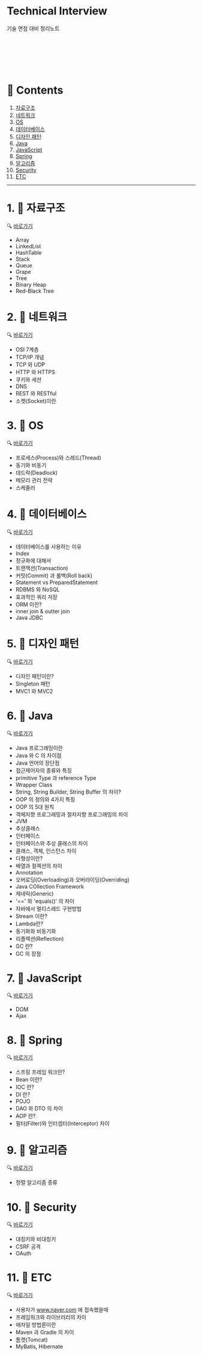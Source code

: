 # Technical Interview

기술 면접 대비 정리노트

<br><br><br><br><br>

# 📒 Contents

1. [자료구조](https://github.com/Sunky97/Interview#1--%EC%9E%90%EB%A3%8C%EA%B5%AC%EC%A1%B0)
2. [네트워크](https://github.com/Sunky97/Interview#2--%EB%84%A4%ED%8A%B8%EC%9B%8C%ED%81%AC)
3. [OS](https://github.com/Sunky97/Interview#3--os)
4. [데이터베이스](https://github.com/Sunky97/Interview#4--%EB%8D%B0%EC%9D%B4%ED%84%B0%EB%B2%A0%EC%9D%B4%EC%8A%A4)
5. [디자인 패턴](https://github.com/Sunky97/Interview#5--%EB%94%94%EC%9E%90%EC%9D%B8-%ED%8C%A8%ED%84%B4)
6. [Java](https://github.com/Sunky97/Interview#6--java)
7. [JavaScript](https://github.com/Sunky97/Interview#7--javascript)
8. [Spring](https://github.com/Sunky97/Interview#8--spring)
9. [알고리즘](https://github.com/Sunky97/Interview#9--%EC%95%8C%EA%B3%A0%EB%A6%AC%EC%A6%98)
10. [Security](https://github.com/Sunky97/Interview#10--security)
11. [ETC](https://github.com/Sunky97/Interview#11--etc)

<hr>

# 1. 📖 **자료구조**
🔍 [바로가기](https://github.com/Sunky97/Interview/blob/main/Data%20Structure/README.md)
- Array
- LinkedList
- HashTable
- Stack
- Queue
- Grape
- Tree
- Binary Heap
- Red-Black Tree

# 2. 📖 **네트워크**
🔍 [바로가기](https://github.com/Sunky97/Interview/blob/main/Network/README.md)
- OSI 7계층
- TCP/IP 개념
- TCP 와 UDP
- HTTP 와 HTTPS 
- 쿠키와 세션
- DNS
- REST 와 RESTful
- 소켓(Socket)이란
# 3. 📖 **OS**
🔍 [바로가기](https://github.com/Sunky97/Interview/blob/main/OS/README.md)
- 프로세스(Process)와 스레드(Thread)
- 동기와 비동기
- 데드락(Deadlock)
- 메모리 관리 전략
- 스케줄러
# 4. 📖 **데이터베이스**
🔍 [바로가기](https://github.com/Sunky97/Interview/blob/main/DATABASE/README.md)
- 데이터베이스를 사용하는 이유
- Index
- 정규화에 대해서
- 트랜잭션(Transaction)
- 커밋(Commit) 과 롤백(Roll back)
- Statement vs PreparedStatement
- RDBMS 와 NoSQL
- 효과적인 쿼리 저장
- ORM 이란?
- inner join & outter join
- Java JDBC
# 5. 📖 **디자인 패턴**
🔍 [바로가기](https://github.com/Sunky97/Interview/blob/main/Design%20pattern/README.md)
- 디자인 패턴이란?
- Singleton 패턴
- MVC1 와 MVC2
# 6. 📖 **Java**
🔍 [바로가기](https://github.com/Sunky97/Interview/blob/main/Java/README.md)
- Java 프로그래밍이란
- Java 와 C 의 차이점
- Java 언어의 장단점
- 접근제어자의 종류와 특징
- primitive Type 과 reference Type
- Wrapper Class
- String, String Builder, String Buffer 의 차이?
- OOP 의 정의와 4가지 특징
- OOP 의 5대 원칙
- 객체지향 프로그래밍과 절차지향 프로그래밍의 차이
- JVM
- 추상클래스
- 인터페이스
- 인터페이스와 추상 클래스의 차이
- 클래스, 객체, 인스턴스 차이
- 다형성이란?
- 배열과 컬렉션의 차이
- Annotation
- 오버로딩(Overloading)과 오버라이딩(Overriding)
- Java COllection Framework
- 제네릭(Generic)
- '==' 와 'equals()' 의 차이
- 자바에서 멀티스레드 구현방법
- Stream 이란?
- Lambda란?
- 동기화와 비동기화
- 리플렉션(Reflection)
- GC 란?
- GC 의 장점
# 7. 📖 **JavaScript**
🔍 [바로가기](https://github.com/Sunky97/Interview/blob/main/JavaScript/README.md)
- DOM
- Ajax
# 8. 📖 **Spring**
🔍 [바로가기](https://github.com/Sunky97/Interview/blob/main/Spring/README.md)
- 스프링 프레임 워크란?
- Bean 이란?
- IOC 란?
- DI 란?
- POJO
- DAO 와 DTO 의 차이
- AOP 란?
- 필터(Filter)와 인터셉터(Interceptor) 차이
# 9. 📖 **알고리즘**
🔍 [바로가기](https://github.com/Sunky97/Interview/blob/main/Algorithm/README.md)
- 정렬 알고리즘 종류
# 10. 📖 **Security**
🔍 [바로가기](https://github.com/Sunky97/Interview/blob/main/Security/README.md)
- 대칭키와 비대칭키
- CSRF 공격
- OAuth
# 11. 📖 **ETC**
🔍 [바로가기](https://github.com/Sunky97/Interview/blob/main/ETC/README.md)
- 사용자가 www.naver.com 에 접속했을때
- 프레임워크와 라이브러리의 차이
- 애자일 방법론이란
- Maven 과 Gradle 의 차이
- 톰캣(Tomcat)
- MyBatis, Hibernate